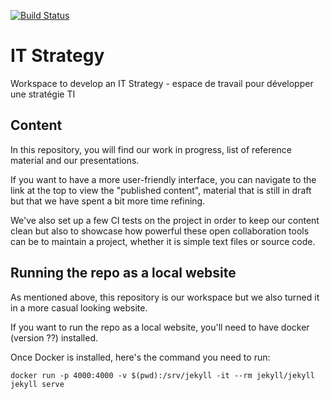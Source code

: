 [![Build Status](https://travis-ci.com/sara-sabr/ITStrategy.svg?branch=master)](https://travis-ci.com/sara-sabr/ITStrategy)

# IT Strategy

Workspace to develop an IT Strategy - espace de travail pour développer une stratégie TI

## Content

In this repository, you will find our work in progress, list of reference material and our presentations.

If you want to have a more user-friendly interface, you can navigate to the link at the top to view the "published content", material that is still in draft but that we have spent a bit more time refining.

We've also set up a few CI tests on the project in order to keep our content clean but also to showcase how powerful these open collaboration tools can be to maintain a project, whether it is simple text files or source code.

## Running the repo as a local website

As mentioned above, this repository is our workspace but we also turned it in a more casual looking website.

If you want to run the repo as a local website, you'll need to have docker (version ??) installed.

Once Docker is installed, here's the command you need to run:

`docker run -p 4000:4000 -v $(pwd):/srv/jekyll -it --rm jekyll/jekyll jekyll serve`